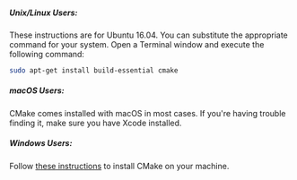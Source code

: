 ##### Unix/Linux Users:
These instructions are for Ubuntu 16.04. You can substitute the appropriate
command for your system. Open a Terminal window and execute the following 
command:

```bash
sudo apt-get install build-essential cmake
```
##### macOS Users:
CMake comes installed with macOS in most cases. If you're having trouble
finding it, make sure you have Xcode installed.

##### Windows Users:
Follow [these instructions](https://cmake.org/install/) to install CMake
on your machine.